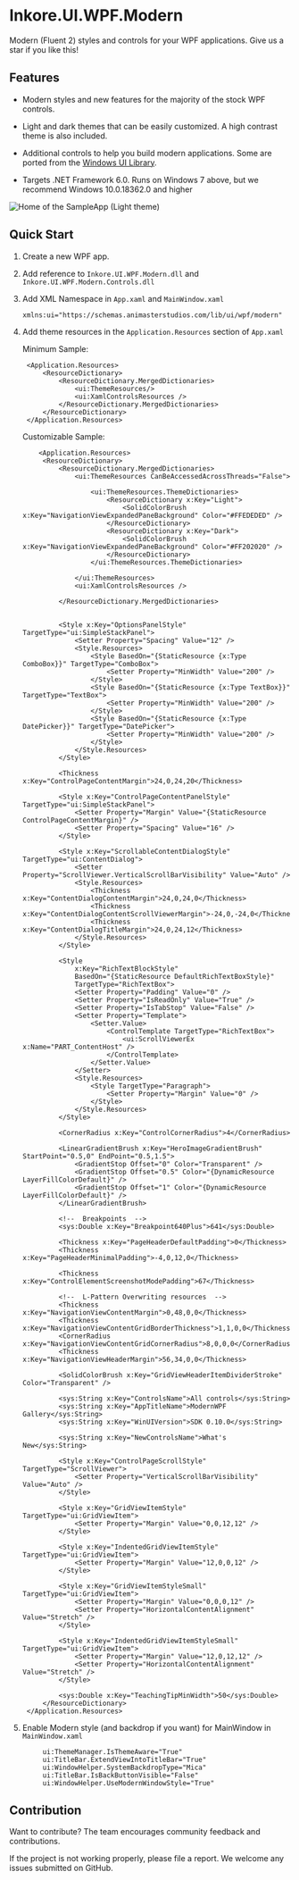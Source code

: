 # Inkore.UI.WPF.Modern

Modern (Fluent 2) styles and controls for your WPF applications.
Give us a star if you like this!

##  Features
* Modern styles and new features for the majority of the stock WPF controls.

* Light and dark themes that can be easily customized. A high contrast theme is also included.

* Additional controls to help you build modern applications. Some are ported from the [Windows UI Library](https://github.com/microsoft/microsoft-ui-xaml).

* Targets .NET Framework 6.0. Runs on Windows 7 above, but we recommend Windows 10.0.18362.0 and higher

![Home of the SampleApp (Light theme)](docs/images/screenshot_home.png "Home of the SampleApp (Light theme)")

## Quick Start

1. Create a new WPF app.

2. Add reference to `Inkore.UI.WPF.Modern.dll` and `Inkore.UI.WPF.Modern.Controls.dll`

3. Add XML Namespace in `App.xaml` and `MainWindow.xaml`

    ```xaml
    xmlns:ui="https://schemas.animasterstudios.com/lib/ui/wpf/modern"
    ```

4. Add theme resources in the `Application.Resources` section of `App.xaml`

   Minimum Sample:

   ```xaml
    <Application.Resources>
        <ResourceDictionary>
            <ResourceDictionary.MergedDictionaries>
                <ui:ThemeResources/>
                <ui:XamlControlsResources />
            </ResourceDictionary.MergedDictionaries>
        </ResourceDictionary>
    </Application.Resources>
   ```

      Customizable Sample:

   ```xaml
       <Application.Resources>
        <ResourceDictionary>
            <ResourceDictionary.MergedDictionaries>
                <ui:ThemeResources CanBeAccessedAcrossThreads="False">

                    <ui:ThemeResources.ThemeDictionaries>
                        <ResourceDictionary x:Key="Light">
                            <SolidColorBrush x:Key="NavigationViewExpandedPaneBackground" Color="#FFEDEDED" />
                        </ResourceDictionary>
                        <ResourceDictionary x:Key="Dark">
                            <SolidColorBrush x:Key="NavigationViewExpandedPaneBackground" Color="#FF202020" />
                        </ResourceDictionary>
                    </ui:ThemeResources.ThemeDictionaries>

                </ui:ThemeResources>
                <ui:XamlControlsResources />

            </ResourceDictionary.MergedDictionaries>


            <Style x:Key="OptionsPanelStyle" TargetType="ui:SimpleStackPanel">
                <Setter Property="Spacing" Value="12" />
                <Style.Resources>
                    <Style BasedOn="{StaticResource {x:Type ComboBox}}" TargetType="ComboBox">
                        <Setter Property="MinWidth" Value="200" />
                    </Style>
                    <Style BasedOn="{StaticResource {x:Type TextBox}}" TargetType="TextBox">
                        <Setter Property="MinWidth" Value="200" />
                    </Style>
                    <Style BasedOn="{StaticResource {x:Type DatePicker}}" TargetType="DatePicker">
                        <Setter Property="MinWidth" Value="200" />
                    </Style>
                </Style.Resources>
            </Style>

            <Thickness x:Key="ControlPageContentMargin">24,0,24,20</Thickness>

            <Style x:Key="ControlPageContentPanelStyle" TargetType="ui:SimpleStackPanel">
                <Setter Property="Margin" Value="{StaticResource ControlPageContentMargin}" />
                <Setter Property="Spacing" Value="16" />
            </Style>

            <Style x:Key="ScrollableContentDialogStyle" TargetType="ui:ContentDialog">
                <Setter Property="ScrollViewer.VerticalScrollBarVisibility" Value="Auto" />
                <Style.Resources>
                    <Thickness x:Key="ContentDialogContentMargin">24,0,24,0</Thickness>
                    <Thickness x:Key="ContentDialogContentScrollViewerMargin">-24,0,-24,0</Thickness>
                    <Thickness x:Key="ContentDialogTitleMargin">24,0,24,12</Thickness>
                </Style.Resources>
            </Style>

            <Style
                x:Key="RichTextBlockStyle"
                BasedOn="{StaticResource DefaultRichTextBoxStyle}"
                TargetType="RichTextBox">
                <Setter Property="Padding" Value="0" />
                <Setter Property="IsReadOnly" Value="True" />
                <Setter Property="IsTabStop" Value="False" />
                <Setter Property="Template">
                    <Setter.Value>
                        <ControlTemplate TargetType="RichTextBox">
                            <ui:ScrollViewerEx x:Name="PART_ContentHost" />
                        </ControlTemplate>
                    </Setter.Value>
                </Setter>
                <Style.Resources>
                    <Style TargetType="Paragraph">
                        <Setter Property="Margin" Value="0" />
                    </Style>
                </Style.Resources>
            </Style>

            <CornerRadius x:Key="ControlCornerRadius">4</CornerRadius>

            <LinearGradientBrush x:Key="HeroImageGradientBrush" StartPoint="0.5,0" EndPoint="0.5,1.5">
                <GradientStop Offset="0" Color="Transparent" />
                <GradientStop Offset="0.5" Color="{DynamicResource LayerFillColorDefault}" />
                <GradientStop Offset="1" Color="{DynamicResource LayerFillColorDefault}" />
            </LinearGradientBrush>

            <!--  Breakpoints  -->
            <sys:Double x:Key="Breakpoint640Plus">641</sys:Double>

            <Thickness x:Key="PageHeaderDefaultPadding">0</Thickness>
            <Thickness x:Key="PageHeaderMinimalPadding">-4,0,12,0</Thickness>

            <Thickness x:Key="ControlElementScreenshotModePadding">67</Thickness>

            <!--  L-Pattern Overwriting resources  -->
            <Thickness x:Key="NavigationViewContentMargin">0,48,0,0</Thickness>
            <Thickness x:Key="NavigationViewContentGridBorderThickness">1,1,0,0</Thickness>
            <CornerRadius x:Key="NavigationViewContentGridCornerRadius">8,0,0,0</CornerRadius>
            <Thickness x:Key="NavigationViewHeaderMargin">56,34,0,0</Thickness>

            <SolidColorBrush x:Key="GridViewHeaderItemDividerStroke" Color="Transparent" />

            <sys:String x:Key="ControlsName">All controls</sys:String>
            <sys:String x:Key="AppTitleName">ModernWPF Gallery</sys:String>
            <sys:String x:Key="WinUIVersion">SDK 0.10.0</sys:String>

            <sys:String x:Key="NewControlsName">What's New</sys:String>

            <Style x:Key="ControlPageScrollStyle" TargetType="ScrollViewer">
                <Setter Property="VerticalScrollBarVisibility" Value="Auto" />
            </Style>

            <Style x:Key="GridViewItemStyle" TargetType="ui:GridViewItem">
                <Setter Property="Margin" Value="0,0,12,12" />
            </Style>

            <Style x:Key="IndentedGridViewItemStyle" TargetType="ui:GridViewItem">
                <Setter Property="Margin" Value="12,0,0,12" />
            </Style>

            <Style x:Key="GridViewItemStyleSmall" TargetType="ui:GridViewItem">
                <Setter Property="Margin" Value="0,0,0,12" />
                <Setter Property="HorizontalContentAlignment" Value="Stretch" />
            </Style>

            <Style x:Key="IndentedGridViewItemStyleSmall" TargetType="ui:GridViewItem">
                <Setter Property="Margin" Value="12,0,12,12" />
                <Setter Property="HorizontalContentAlignment" Value="Stretch" />
            </Style>

            <sys:Double x:Key="TeachingTipMinWidth">50</sys:Double>
        </ResourceDictionary>
    </Application.Resources>
   ```

5. Enable Modern style (and backdrop if you want) for MainWindow in `MainWindow.xaml`

   ```xaml
        ui:ThemeManager.IsThemeAware="True"
        ui:TitleBar.ExtendViewIntoTitleBar="True"    
        ui:WindowHelper.SystemBackdropType="Mica"
        ui:TitleBar.IsBackButtonVisible="False"
        ui:WindowHelper.UseModernWindowStyle="True"
   ```


## Contribution

Want to contribute? The team encourages community feedback and contributions.

If the project is not working properly, please file a report. We welcome any issues submitted on GitHub.
